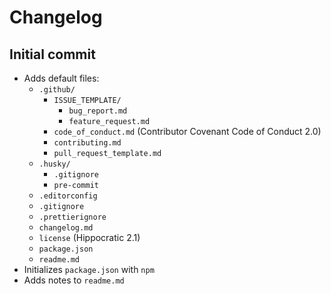 # Changelog

## Initial commit

- Adds default files:
  - `.github/`
    - `ISSUE_TEMPLATE/`
      - `bug_report.md`
      - `feature_request.md`
    - `code_of_conduct.md` (Contributor Covenant Code of Conduct 2.0)
    - `contributing.md`
    - `pull_request_template.md`
  - `.husky/`
    - `.gitignore`
    - `pre-commit`
  - `.editorconfig`
  - `.gitignore`
  - `.prettierignore`
  - `changelog.md`
  - `license` (Hippocratic 2.1)
  - `package.json`
  - `readme.md`
- Initializes `package.json` with `npm`
- Adds notes to `readme.md`

